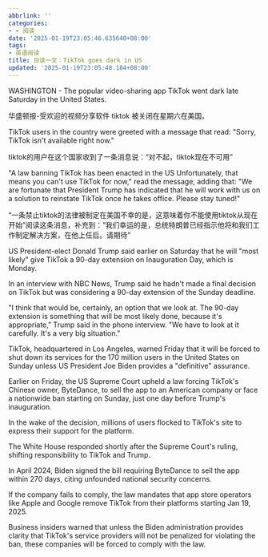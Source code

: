 ```yaml
---
abbrlink: ''
categories:
- - 阅读
date: '2025-01-19T23:05:46.635640+08:00'
tags:
- 英语阅读
title: 日读一文：TikTok goes dark in US
updated: '2025-01-19T23:05:48.184+08:00'
---
```

WASHINGTON - The popular video-sharing app TikTok went dark late Saturday in the United States.

华盛顿报-受欢迎的视频分享软件 tiktok 被关闭在星期六在美国。

TikTok users in the country were greeted with a message that read: "Sorry, TikTok isn't available right now."

tiktok的用户在这个国家收到了一条消息说：“对不起，tiktok现在不可用”

"A law banning TikTok has been enacted in the US Unfortunately, that means you can't use TikTok for now," read the message, adding that: "We are fortunate that President Trump has indicated that he will work with us on a solution to reinstate TikTok once he takes office. Please stay tuned!"

“一条禁止tiktok的法律被制定在美国不幸的是，这意味着你不能使用tiktok从现在开始”阅读这条消息，补充到：“我们幸运的是，总统特朗普已经指示他将和我们工作制定解决方案，在他上任后。请期待”

US President-elect Donald Trump said earlier on Saturday that he will "most likely" give TikTok a 90-day extension on Inauguration Day, which is Monday.

In an interview with NBC News, Trump said he hadn't made a final decision on TikTok but was considering a 90-day extension of the Sunday deadline.

"I think that would be, certainly, an option that we look at. The 90-day extension is something that will be most likely done, because it's appropriate," Trump said in the phone interview. "We have to look at it carefully. It's a very big situation."

TikTok, headquartered in Los Angeles, warned Friday that it will be forced to shut down its services for the 170 million users in the United States on Sunday unless US President Joe Biden provides a "definitive" assurance.

Earlier on Friday, the US Supreme Court upheld a law forcing TikTok's Chinese owner, ByteDance, to sell the app to an American company or face a nationwide ban starting on Sunday, just one day before Trump's inauguration.

In the wake of the decision, millions of users flocked to TikTok's site to express their support for the platform.

The White House responded shortly after the Supreme Court's ruling, shifting responsibility to TikTok and Trump.

In April 2024, Biden signed the bill requiring ByteDance to sell the app within 270 days, citing unfounded national security concerns.

If the company fails to comply, the law mandates that app store operators like Apple and Google remove TikTok from their platforms starting Jan 19, 2025.

Business insiders warned that unless the Biden administration provides clarity that TikTok's service providers will not be penalized for violating the ban, these companies will be forced to comply with the law.
